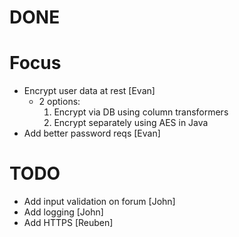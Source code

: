 # DONE

# Focus
- Encrypt user data at rest [Evan]
    - 2 options: 
        1. Encrypt via DB using column transformers
        2. Encrypt separately using AES in Java
- Add better password reqs [Evan]

# TODO
- Add input validation on forum [John]
- Add logging [John]
- Add HTTPS [Reuben]
